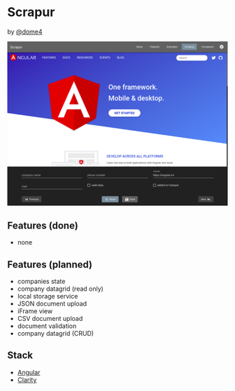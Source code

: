 # Scrapur

by [@dome4](https://github.com/dome4)

![intro](./.github/screenshot.png)

<!-- ## Table of Content

- [Live Demo](https://tomastrajan.github.io/angular-ngrx-material-starter)
- [Getting Started](#getting-started)
- [Useful Commands](#useful-commands)
- [Make It Your Own](#make-it-your-own)
- [Goals](#goals)
- [Learning Materials](#learning-materials)
- [List of Projects Built Using This Starter](https://github.com/tomastrajan/angular-ngrx-material-starter/blob/master/BUILT_WITH.md)
- [Features](#features)
- [Stack](#stack)
- [Code of Conduct](https://github.com/tomastrajan/angular-ngrx-material-starter/blob/master/CODE_OF_CONDUCT.md)
- [Contributors Guide](https://github.com/tomastrajan/angular-ngrx-material-starter/blob/master/CONTRIBUTING.md)
- [Changelog](https://github.com/tomastrajan/angular-ngrx-material-starter/blob/master/CHANGELOG.md) ( get notified about the newest releases, [follow Release Butler](https://twitter.com/releasebutler) on Twitter ) -->

## Features (done)

- none

## Features (planned)

- companies state
- company datagrid (read only)
- local storage service
- JSON document upload
- iFrame view
- CSV document upload
- document validation
- company datagrid (CRUD)

## Stack

- [Angular](https://angular.io/)
- [Clarity](https://clarity.design/)

